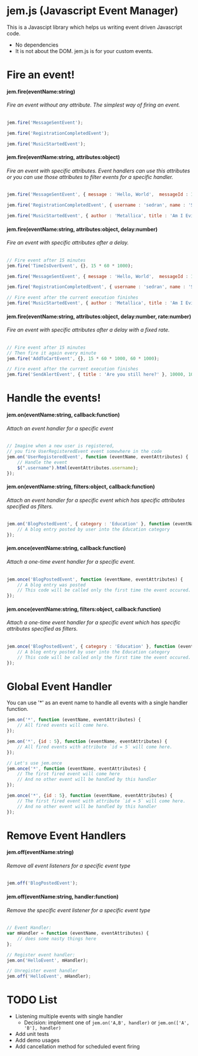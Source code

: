 jem.js (Javascript Event Manager)
==================================================

This is a Javascipt library which helps us writing event driven Javascript code.
- No dependencies
- It is not about the DOM. jem.js is for your custom events.

Fire an event!
===========

#### jem.fire(eventName:string)
###### Fire an event without any attribute. The simplest way of firing an event.

```javascript
jem.fire('MessageSentEvent');

jem.fire('RegistrationCompletedEvent');

jem.fire('MusicStartedEvent');
```

#### jem.fire(eventName:string, attributes:object)
###### Fire an event with specific attributes. Event handlers can use this attributes or you can use those attributes to filter events for a specific handler.

```javascript
jem.fire('MessageSentEvent', { message : 'Hello, World',  messageId : 1312});

jem.fire('RegistrationCompletedEvent', { username : 'sedran', name : 'Serdar', surname : 'Kuzucu' });

jem.fire('MusicStartedEvent', { author : 'Metallica', title : 'Am I Evil?' });
```

#### jem.fire(eventName:string, attributes:object, delay:number)
###### Fire an event with specific attributes after a delay.

```javascript
// Fire event after 15 minutes
jem.fire('TimeIsOverEvent', {}, 15 * 60 * 1000);

jem.fire('MessageSentEvent', { message : 'Hello, World',  messageId : 1312}, 100);

jem.fire('RegistrationCompletedEvent', { username : 'sedran', name : 'Serdar', surname : 'Kuzucu' }, 3000);

// Fire event after the current execution finishes
jem.fire('MusicStartedEvent', { author : 'Metallica', title : 'Am I Evil?' }, 0);
```

#### jem.fire(eventName:string, attributes:object, delay:number, rate:number)
###### Fire an event with specific attributes after a delay with a fixed rate.

```javascript
// Fire event after 15 minutes
// Then fire it again every minute
jem.fire('AddToCartEvent', {}, 15 * 60 * 1000, 60 * 1000);

// Fire event after the current execution finishes
jem.fire('SendAlertEvent', { title : 'Are you still here?' }, 10000, 10000);
```


Handle the events!
===========

#### jem.on(eventName:string, callback:function)
###### Attach an event handler for a specific event

```javascript
// Imagine when a new user is registered, 
// you fire UserRegisteredEvent event somewhere in the code
jem.on('UserRegisteredEvent', function (eventName, eventAttributes) {
	// Handle the event
	$(".username").html(eventAttributes.username);
});
```

#### jem.on(eventName:string, filters:object, callback:function)
###### Attach an event handler for a specific event which has specific attributes specified as filters.

```javascript
jem.on('BlogPostedEvent', { category : 'Education' }, function (eventName, eventAttributes) {
	// A blog entry posted by user into the Education category
});
```

#### jem.once(eventName:string, callback:function)
###### Attach a one-time event handler for a specific event.

```javascript
jem.once('BlogPostedEvent', function (eventName, eventAttributes) {
	// A blog entry was posted
	// This code will be called only the first time the event occured.
});
```

#### jem.once(eventName:string, filters:object, callback:function)
###### Attach a one-time event handler for a specific event which has specific attributes specified as filters.

```javascript
jem.once('BlogPostedEvent', { category : 'Education' }, function (eventName, eventAttributes) {
	// A blog entry posted by user into the Education category
	// This code will be called only the first time the event occured.
});
```

Global Event Handler
===========

You can use '*' as an event name to handle all events with a single handler function.

```javascript
jem.on('*', function (eventName, eventAttributes) {
	// All fired events will come here.
});

jem.on('*', {id : 5}, function (eventName, eventAttributes) {
	// All fired events with attribute `id = 5` will come here.
});

// Let's use jem.once
jem.once('*', function (eventName, eventAttributes) {
	// The first fired event will come here
	// And no other event will be handled by this handler
});

jem.once('*', {id : 5}, function (eventName, eventAttributes) {
	// The first fired event with attribute `id = 5` will come here.
	// And no other event will be handled by this handler
});
```


Remove Event Handlers
===========

#### jem.off(eventName:string)
###### Remove all event listeners for a specific event type

```javascript
jem.off('BlogPostedEvent');
```

#### jem.off(eventName:string, handler:function)
###### Remove the specific event listener for a specific event type

```javascript
// Event Handler:
var mHandler = function (eventName, eventAttributes) {
	// does some nasty things here
};

// Register event handler:
jem.on('HelloEvent', mHandler);

// Unregister event handler
jem.off('HelloEvent', mHandler);
```

TODO List
===========
- Listening multiple events with single handler
  - Decision: implement one of `jem.on('A,B', handler)` or `jem.on(['A', 'B'], handler)`
- Add unit tests
- Add demo usages
- Add cancellation method for scheduled event firing